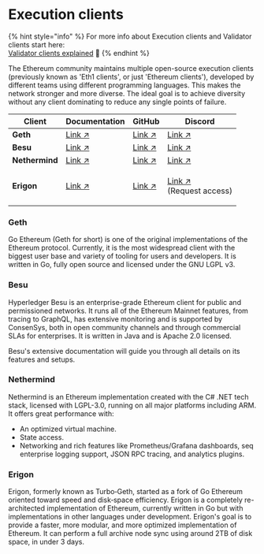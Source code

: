 # Execution clients

{% hint style="info" %}
For more info about Execution clients and Validator clients start here:\
[Validator clients explained](validator-clients-explained.md) 👀
{% endhint %}

The Ethereum community maintains multiple open-source execution clients (previously known as 'Eth1 clients', or just 'Ethereum clients'), developed by different teams using different programming languages. This makes the network stronger and more diverse. The ideal goal is to achieve diversity without any client dominating to reduce any single points of failure.

| Client         | Documentation                                          | GitHub                                                | Discord                                                                                                     |
| -------------- | ------------------------------------------------------ | ----------------------------------------------------- | ----------------------------------------------------------------------------------------------------------- |
| **Geth**       | [Link ↗](https://geth.ethereum.org/docs/)              | [Link ↗](https://github.com/ethereum/go-ethereum)     | [Link ↗](https://discord.com/invite/nthXNEv)                                                                |
| **Besu**       | [Link ↗](https://besu.hyperledger.org/)                | [Link ↗](https://github.com/hyperledger/besu)         | [Link ↗](https://discord.com/invite/hyperledger)                                                            |
| **Nethermind** | [Link ↗](https://docs.nethermind.io/nethermind/)       | [Link ↗](https://github.com/NethermindEth/nethermind) | [Link ↗](https://discord.com/invite/PaCMRFdvWT)                                                             |
| **Erigon**     | [Link ↗](https://github.com/ledgerwatch/erigon#erigon) | [Link ↗](https://github.com/ledgerwatch/erigon)       | <p><a href="https://github.com/ledgerwatch/erigon#erigon-discord-server">Link ↗</a><br>(Request access)</p> |

### Geth

Go Ethereum (Geth for short) is one of the original implementations of the Ethereum protocol. Currently, it is the most widespread client with the biggest user base and variety of tooling for users and developers. It is written in Go, fully open source and licensed under the GNU LGPL v3.

### Besu

Hyperledger Besu is an enterprise-grade Ethereum client for public and permissioned networks. It runs all of the Ethereum Mainnet features, from tracing to GraphQL, has extensive monitoring and is supported by ConsenSys, both in open community channels and through commercial SLAs for enterprises. It is written in Java and is Apache 2.0 licensed.

Besu's extensive documentation will guide you through all details on its features and setups.

### Nethermind

Nethermind is an Ethereum implementation created with the C# .NET tech stack, licensed with LGPL-3.0, running on all major platforms including ARM. It offers great performance with:

* An optimized virtual machine.
* State access.
* Networking and rich features like Prometheus/Grafana dashboards, seq enterprise logging support, JSON RPC tracing, and analytics plugins.

### Erigon

Erigon, formerly known as Turbo‐Geth, started as a fork of Go Ethereum oriented toward speed and disk‐space efficiency. Erigon is a completely re-architected implementation of Ethereum, currently written in Go but with implementations in other languages under development. Erigon's goal is to provide a faster, more modular, and more optimized implementation of Ethereum. It can perform a full archive node sync using around 2TB of disk space, in under 3 days.
